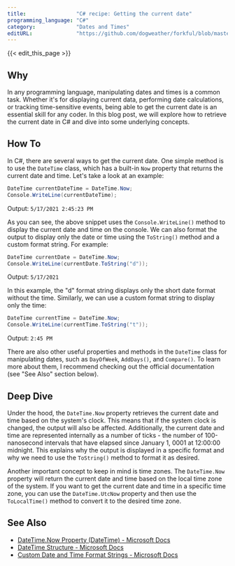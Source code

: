 ```yaml
---
title:                "C# recipe: Getting the current date"
programming_language: "C#"
category:             "Dates and Times"
editURL:              "https://github.com/dogweather/forkful/blob/master/content/en/c-sharp/getting-the-current-date.md"
---
```


{{< edit_this_page >}}

## Why

In any programming language, manipulating dates and times is a common task. Whether it's for displaying current data, performing date calculations, or tracking time-sensitive events, being able to get the current date is an essential skill for any coder. In this blog post, we will explore how to retrieve the current date in C# and dive into some underlying concepts.

## How To

In C#, there are several ways to get the current date. One simple method is to use the `DateTime` class, which has a built-in `Now` property that returns the current date and time. Let's take a look at an example:

```C#
DateTime currentDateTime = DateTime.Now;
Console.WriteLine(currentDateTime);
```

Output: `5/17/2021 2:45:23 PM`

As you can see, the above snippet uses the `Console.WriteLine()` method to display the current date and time on the console. We can also format the output to display only the date or time using the `ToString()` method and a custom format string. For example:

```C#
DateTime currentDate = DateTime.Now;
Console.WriteLine(currentDate.ToString("d"));
```

Output: `5/17/2021`

In this example, the "d" format string displays only the short date format without the time. Similarly, we can use a custom format string to display only the time:

```C#
DateTime currentTime = DateTime.Now;
Console.WriteLine(currentTime.ToString("t"));
```

Output: `2:45 PM`

There are also other useful properties and methods in the `DateTime` class for manipulating dates, such as `DayOfWeek`, `AddDays()`, and `Compare()`. To learn more about them, I recommend checking out the official documentation (see "See Also" section below).

## Deep Dive

Under the hood, the `DateTime.Now` property retrieves the current date and time based on the system's clock. This means that if the system clock is changed, the output will also be affected. Additionally, the current date and time are represented internally as a number of ticks - the number of 100-nanosecond intervals that have elapsed since January 1, 0001 at 12:00:00 midnight. This explains why the output is displayed in a specific format and why we need to use the `ToString()` method to format it as desired.

Another important concept to keep in mind is time zones. The `DateTime.Now` property will return the current date and time based on the local time zone of the system. If you want to get the current date and time in a specific time zone, you can use the `DateTime.UtcNow` property and then use the `ToLocalTime()` method to convert it to the desired time zone.

## See Also

- [DateTime.Now Property (DateTime) - Microsoft Docs](https://docs.microsoft.com/en-us/dotnet/api/system.datetime.now)
- [DateTime Structure - Microsoft Docs](https://docs.microsoft.com/en-us/dotnet/api/system.datetime)
- [Custom Date and Time Format Strings - Microsoft Docs](https://docs.microsoft.com/en-us/dotnet/standard/base-types/custom-date-and-time-format-strings)